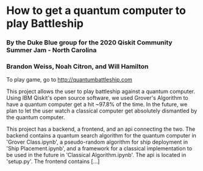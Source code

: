 # How to get a quantum computer to play Battleship
### By the Duke Blue group for the 2020 Qiskit Community Summer Jam - North Carolina
### Brandon Weiss, Noah Citron, and Will Hamilton

To play game, go to http://quantumbattleship.com

This project allows the user to play battleship against a quantum computer. Using IBM Qiskit's open source software, we 
used Grover's Algorithm to have a quantum computer get a hit ~97.8% of the time. In the future, we plan to let the user 
watch a classical computer get absolutely dismantled by the quantum computer.

This project has a backend, a frontend, and an api connecting the two. The backend contains a quantum search algorithm
for the quantum computer in 'Grover Class.ipynb', a pseudo-random algorithm for ship deployment in 'Ship Placement.ipynb',
and a framework for a classical implementation to be used in the future in 'Classical Algorithm.ipynb'. The api is located
in 'setup.py'. The frontend contains [...]
